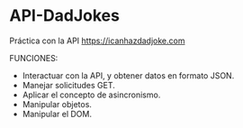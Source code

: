 # API-DadJokes

Práctica con la API https://icanhazdadjoke.com

FUNCIONES:

- Interactuar con la API, y obtener datos en formato JSON.
- Manejar solicitudes GET.
- Aplicar el concepto de asincronismo.
- Manipular objetos.
- Manipular el DOM.

